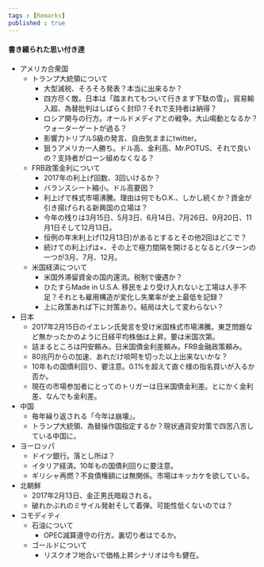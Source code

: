 ```yaml
--- 
tags : [Remarks] 
published : true
---
```


#### 書き綴られた思い付き達

- アメリカ合衆国
	- トランプ大統領について
		- 大型減税、そろそろ発表？本当に出来るか？		
		- 四方尽く敵。日本は「踏まれてもついて行きます下駄の雪」。貿易輸入超、為替批判はしばらく封印？それで支持者は納得？
		- ロシア関与の行方。オールドメディアとの戦争。大山鳴動となるか？ウォーターゲートが過る？
		- 影響力トリプルS級の発言、自由気ままにtwitter。
		- 狙うアメリカ一人勝ち。ドル高、金利高、Mr.POTUS、それで良いの？支持者がローン組めなくなる？
	- FRB政策金利について
		- 2017年の利上げ回数、3回いけるか？
		- バランスシート縮小。ドル高要因？
		- 利上げで株式市場沸騰。理由は何でもO.K.、しかし続くか？資金が引き揚げられる新興国の立場は？
		- 今年の残りは3月15日、5月3日、6月14日、7月26日、9月20日、11月1日そして12月13日。
		- 恒例の年末利上げ(12月13日)があるとするとその他2回はどこで？
		- 続けての利上げは×、その上で極力間隔を開けるとなるとパターンの一つが3月、7月、12月。
	- 米国経済について
		- 米国外滞留資金の国内還流。税制で優遇か？
		- ひたすらMade in U.S.A. 移民をより受け入れないと工場は人手不足？それとも雇用構造が変化し失業率が史上最低を記録？
		- 上に政策あれば下に対策あり。結局は大して変わらない？
- 日本
	- 2017年2月15日のイエレン氏発言を受け米国株式市場沸騰。東芝問題など無かったかのように日経平均株価は上昇。要は米国次第。
	- 詰まるところは円安頼み。日米国債金利差頼み。FRB金融政策頼み。
	- 80兆円からの加速、あれだけ啖呵を切った以上出来ないかな？
	- 10年もの国債利回り、要注意。0.1%を超えて直ぐ様の指名買いが入るか否か。
	- 現在の市場参加者にとってのトリガーは日米国債金利差。とにかく金利差、なんでも金利差。
- 中国
	- 毎年繰り返される「今年は崩壊」。
	- トランプ大統領、為替操作国指定するか？現状通貨安対策で四苦八苦している中国に。
- ヨーロッパ
	- ドイツ銀行。落とし所は？
	- イタリア経済。10年もの国債利回りに要注意。
	- ギリシャ再燃？不良債権額には無関係。市場はキッカケを欲している。
- 北朝鮮
	- 2017年2月13日、金正男氏暗殺される。
	- 破れかぶれのミサイル発射そして着弾。可能性低くないのでは？
- コモディティ
	- 石油について
		- OPEC減算遵守の行方。裏切り者はでるか。
	- ゴールドについて
		- リスクオフ地合いで価格上昇シナリオは今も健在。
